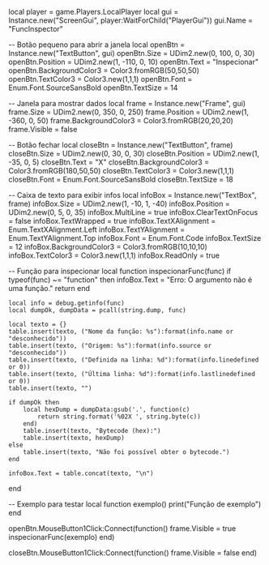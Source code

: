 local player = game.Players.LocalPlayer
local gui = Instance.new("ScreenGui", player:WaitForChild("PlayerGui"))
gui.Name = "FuncInspector"

-- Botão pequeno para abrir a janela
local openBtn = Instance.new("TextButton", gui)
openBtn.Size = UDim2.new(0, 100, 0, 30)
openBtn.Position = UDim2.new(1, -110, 0, 10)
openBtn.Text = "Inspecionar"
openBtn.BackgroundColor3 = Color3.fromRGB(50,50,50)
openBtn.TextColor3 = Color3.new(1,1,1)
openBtn.Font = Enum.Font.SourceSansBold
openBtn.TextSize = 14

-- Janela para mostrar dados
local frame = Instance.new("Frame", gui)
frame.Size = UDim2.new(0, 350, 0, 250)
frame.Position = UDim2.new(1, -360, 0, 50)
frame.BackgroundColor3 = Color3.fromRGB(20,20,20)
frame.Visible = false

-- Botão fechar
local closeBtn = Instance.new("TextButton", frame)
closeBtn.Size = UDim2.new(0, 30, 0, 30)
closeBtn.Position = UDim2.new(1, -35, 0, 5)
closeBtn.Text = "X"
closeBtn.BackgroundColor3 = Color3.fromRGB(180,50,50)
closeBtn.TextColor3 = Color3.new(1,1,1)
closeBtn.Font = Enum.Font.SourceSansBold
closeBtn.TextSize = 18

-- Caixa de texto para exibir infos
local infoBox = Instance.new("TextBox", frame)
infoBox.Size = UDim2.new(1, -10, 1, -40)
infoBox.Position = UDim2.new(0, 5, 0, 35)
infoBox.MultiLine = true
infoBox.ClearTextOnFocus = false
infoBox.TextWrapped = true
infoBox.TextXAlignment = Enum.TextXAlignment.Left
infoBox.TextYAlignment = Enum.TextYAlignment.Top
infoBox.Font = Enum.Font.Code
infoBox.TextSize = 12
infoBox.BackgroundColor3 = Color3.fromRGB(10,10,10)
infoBox.TextColor3 = Color3.new(1,1,1)
infoBox.ReadOnly = true

-- Função para inspecionar
local function inspecionarFunc(func)
    if typeof(func) ~= "function" then
        infoBox.Text = "Erro: O argumento não é uma função."
        return
    end

    local info = debug.getinfo(func)
    local dumpOk, dumpData = pcall(string.dump, func)

    local texto = {}
    table.insert(texto, ("Nome da função: %s"):format(info.name or "desconhecido"))
    table.insert(texto, ("Origem: %s"):format(info.source or "desconhecido"))
    table.insert(texto, ("Definida na linha: %d"):format(info.linedefined or 0))
    table.insert(texto, ("Última linha: %d"):format(info.lastlinedefined or 0))
    table.insert(texto, "")

    if dumpOk then
        local hexDump = dumpData:gsub('.', function(c)
            return string.format('%02X ', string.byte(c))
        end)
        table.insert(texto, "Bytecode (hex):")
        table.insert(texto, hexDump)
    else
        table.insert(texto, "Não foi possível obter o bytecode.")
    end

    infoBox.Text = table.concat(texto, "\n")
end

-- Exemplo para testar
local function exemplo()
    print("Função de exemplo")
end

openBtn.MouseButton1Click:Connect(function()
    frame.Visible = true
    inspecionarFunc(exemplo)
end)

closeBtn.MouseButton1Click:Connect(function()
    frame.Visible = false
end)
